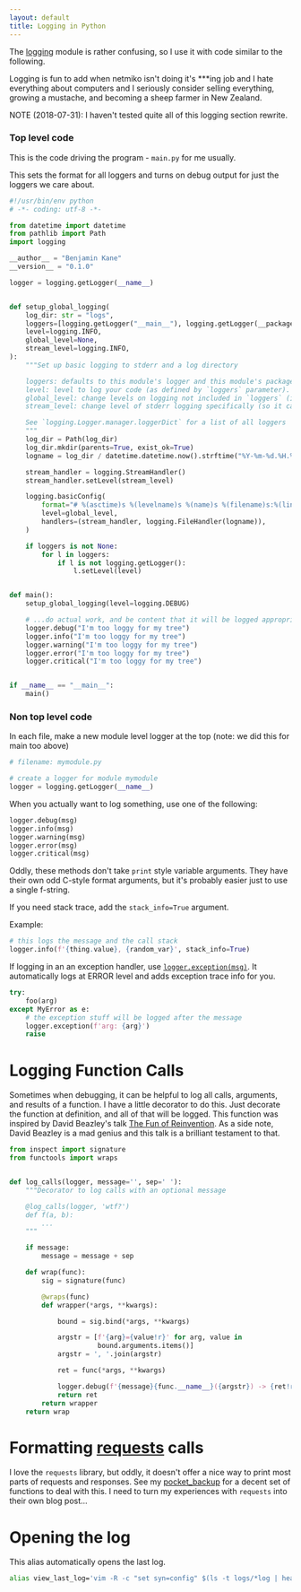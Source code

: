 ```yaml
---
layout: default
title: Logging in Python
---
```


The [logging](https://docs.python.org/3/library/logging.html) module is rather
confusing, so I use it with code similar to the following.

Logging is fun to add when netmiko isn't doing it's ***ing job and I hate
everything about computers and I seriously consider selling everything, growing
a mustache, and becoming a sheep farmer in New Zealand.

NOTE (2018-07-31): I haven't tested quite all of this logging section rewrite.

### Top level code

This is the code driving the program - `main.py` for me usually.

This sets the format for all loggers and turns on debug output for just the
loggers we care about.

```python
#!/usr/bin/env python
# -*- coding: utf-8 -*-

from datetime import datetime
from pathlib import Path
import logging

__author__ = "Benjamin Kane"
__version__ = "0.1.0"

logger = logging.getLogger(__name__)


def setup_global_logging(
    log_dir: str = "logs",
    loggers=[logging.getLogger("__main__"), logging.getLogger(__package__)],
    level=logging.INFO,
    global_level=None,
    stream_level=logging.INFO,
):
    """Set up basic logging to stderr and a log directory

    loggers: defaults to this module's logger and this module's package's logger
    level: level to log your code (as defined by `loggers` parameter). Defaults to logging.INFO
    global_level: change levels on logging not included in `loggers` (including 3rd party libaries). It defaults to logging.ERROR.
    stream_level: change level of stderr logging specifically (so it can ignore more verbose logging going to a file)

    See `logging.Logger.manager.loggerDict` for a list of all loggers
    """
    log_dir = Path(log_dir)
    log_dir.mkdir(parents=True, exist_ok=True)
    logname = log_dir / datetime.datetime.now().strftime("%Y-%m-%d.%H.%M.%S.log")

    stream_handler = logging.StreamHandler()
    stream_handler.setLevel(stream_level)

    logging.basicConfig(
        format="# %(asctime)s %(levelname)s %(name)s %(filename)s:%(lineno)s\n%(message)s\n",
        level=global_level,
        handlers=(stream_handler, logging.FileHandler(logname)),
    )

    if loggers is not None:
        for l in loggers:
            if l is not logging.getLogger():
                l.setLevel(level)


def main():
    setup_global_logging(level=logging.DEBUG)

    # ...do actual work, and be content that it will be logged appropriately
    logger.debug("I'm too loggy for my tree")
    logger.info("I'm too loggy for my tree")
    logger.warning("I'm too loggy for my tree")
    logger.error("I'm too loggy for my tree")
    logger.critical("I'm too loggy for my tree")


if __name__ == "__main__":
    main()
```

### Non top level code

In each file, make a new module level logger at the top (note: we did this for main too above)

```python
# filename: mymodule.py

# create a logger for module mymodule
logger = logging.getLogger(__name__)
```

When you actually want to log something, use one of the following:

```python
logger.debug(msg)
logger.info(msg)
logger.warning(msg)
logger.error(msg)
logger.critical(msg)
```

Oddly, these methods don't take `print` style variable arguments. They have their own odd C-style format arguments, but it's probably easier just to use a single f-string.

If you need stack trace, add the `stack_info=True` argument.

Example:

```python
# this logs the message and the call stack
logger.info(f'{thing.value}, {random_var}', stack_info=True)
```

If logging in an an exception handler, use
[`logger.exception(msg)`](https://docs.python.org/3/library/logging.html#logging.Logger.exception). It automatically logs at ERROR level and adds exception trace info for you.

```python
try:
    foo(arg)
except MyError as e:
    # the exception stuff will be logged after the message
    logger.exception(f'arg: {arg}')
    raise
```

# Logging Function Calls

Sometimes when debugging, it can be helpful to log all calls, arguments, and results of a function. I have a little decorator to do this. Just decorate the function at definition, and all of that will be logged. This function was inspired by David Beazley's talk [The Fun of Reinvention](https://youtu.be/5nXmq1PsoJ0). As a side note, David Beazley is a mad genius and this talk is a brilliant testament to that.

```python
from inspect import signature
from functools import wraps


def log_calls(logger, message='', sep=' '):
    """Decorator to log calls with an optional message

    @log_calls(logger, 'wtf?')
    def f(a, b):
        ...
    """

    if message:
        message = message + sep

    def wrap(func):
        sig = signature(func)

        @wraps(func)
        def wrapper(*args, **kwargs):

            bound = sig.bind(*args, **kwargs)

            argstr = [f'{arg}={value!r}' for arg, value in
                      bound.arguments.items()]
            argstr = ', '.join(argstr)

            ret = func(*args, **kwargs)

            logger.debug(f'{message}{func.__name__}({argstr}) -> {ret!r}')
            return ret
        return wrapper
    return wrap
```

# Formatting [requests](http://docs.python-requests.org/en/master/) calls

I love the `requests` library, but oddly, it doesn't offer a nice way to print most parts of requests and responses. See my [pocket_backup](https://github.com/bbkane/Random-Scripts/blob/master/pocket_backup.py) for a decent set of functions to deal with this. I need to turn my experiences with `requests` into their own blog post...

# Opening the log

This alias automatically opens the last log.

```bash
alias view_last_log='vim -R -c "set syn=config" $(ls -t logs/*log | head -n1)'
```
